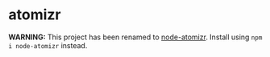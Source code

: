 # atomizr

**WARNING:** This project has been renamed to [node-atomizr](https://github.com/idleberg/node-atomizr). Install using `npm i node-atomizr` instead.